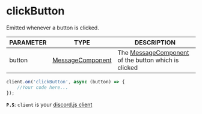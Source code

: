 # clickButton
Emitted whenever a button is clicked.

| PARAMETER      | TYPE                                                                                      | DESCRIPTION                                        |
| -------------- | -----------------------------------------------------------------------------------------  | -------------------------------------------------- |
| button         | [MessageComponent](/docs/stable/classes/messagecomponent.html)      | The [MessageComponent](/docs/stable/classes/messagecomponent.html) of the button which is clicked                       |

```js
client.on('clickButton', async (button) => {
    //Your code here...
});
```

**`P.S`**: `client` is your [discord.js client](https://discord.js.org/#/docs/main/stable/class/Client)

